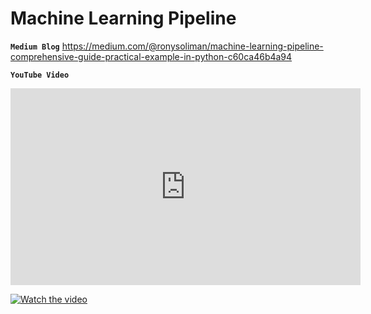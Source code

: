 # Machine Learning Pipeline

**`Medium Blog`**
https://medium.com/@ronysoliman/machine-learning-pipeline-comprehensive-guide-practical-example-in-python-c60ca46b4a94

**`YouTube Video`**

<iframe width="560" height="315" src="https://www.youtube.com/embed/zwgsjNlmRCU?si=-D1y0ELPL0F_KZl6" title="YouTube video player" frameborder="0" allow="accelerometer; autoplay; clipboard-write; encrypted-media; gyroscope; picture-in-picture; web-share" referrerpolicy="strict-origin-when-cross-origin" allowfullscreen></iframe>


[![Watch the video](https://i.ytimg.com/vi/zwgsjNlmRCU/hqdefault.jpg?sqp=-oaymwEnCNACELwBSFryq4qpAxkIARUAAIhCGAHYAQHiAQoIGBACGAY4AUAB&rs=AOn4CLAGn1pN3VTrbueSl307McFG6-Izpw)](https://www.youtube.com/embed/zwgsjNlmRCU?si=-D1y0ELPL0F_KZl6)

